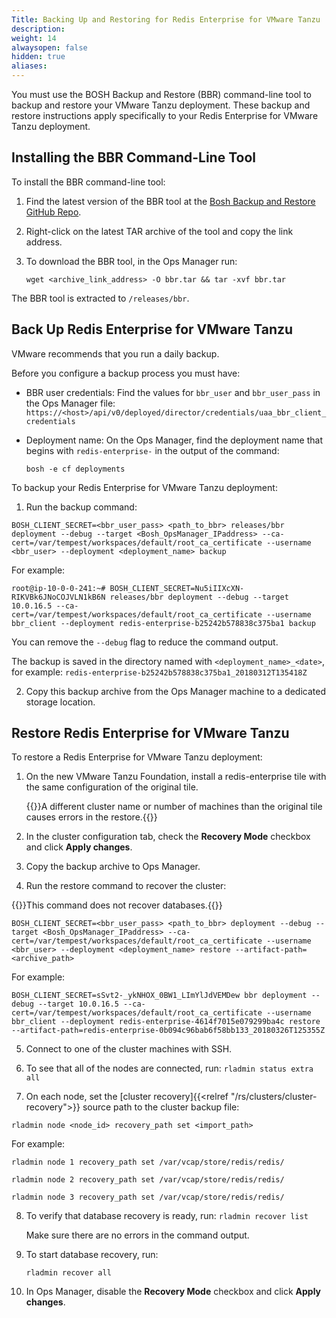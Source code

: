 ```yaml
---
Title: Backing Up and Restoring for Redis Enterprise for VMware Tanzu
description:
weight: 14
alwaysopen: false
hidden: true
aliases: 
---
```


You must use the BOSH Backup and Restore (BBR) command-line tool to backup and restore your VMware Tanzu deployment.
These backup and restore instructions apply specifically to your Redis Enterprise for VMware Tanzu deployment.

## Installing the BBR Command-Line Tool

To install the BBR command-line tool:

1. Find the latest version of the BBR tool at the [Bosh Backup and Restore GitHub Repo](https://github.com/cloudfoundry-incubator/bosh-backup-and-restore/releases).

2. Right-click on the latest TAR archive of the tool and copy the link address.
3. To download the BBR tool, in the Ops Manager run:

    ```
    wget <archive_link_address> -O bbr.tar && tar -xvf bbr.tar
    ```

The BBR tool is extracted to `/releases/bbr`.

## Back Up Redis Enterprise for VMware Tanzu

VMware recommends that you run a daily backup.

Before you configure a backup process you must have:

* BBR user credentials: Find the values for `bbr_user` and `bbr_user_pass` in the Ops Manager file: `https://<host>/api/v0/deployed/director/credentials/uaa_bbr_client_credentials`

* Deployment name: On the Ops Manager, find the deployment name that begins
  with `redis-enterprise-` in the output of the command:

  ```
  bosh -e cf deployments
  ```

To backup your Redis Enterprise for VMware Tanzu deployment:

1. Run the backup command:

  ```src
  BOSH_CLIENT_SECRET=<bbr_user_pass> <path_to_bbr> releases/bbr deployment --debug --target <Bosh_OpsManager_IPaddress> --ca-cert=/var/tempest/workspaces/default/root_ca_certificate --username <bbr_user> --deployment <deployment_name> backup
  ```

  For example:

  ```
  root@ip-10-0-0-241:~# BOSH_CLIENT_SECRET=Nu5iIIXcXN-RIKVBk6JNoCOJVLN1kB6N releases/bbr deployment --debug --target 10.0.16.5 --ca-cert=/var/tempest/workspaces/default/root_ca_certificate --username bbr_client --deployment redis-enterprise-b25242b578838c375ba1 backup
  ```

  You can remove the `--debug` flag to reduce the command output.

  The backup is saved in the directory named with `<deployment_name>_<date>`, for example: `redis-enterprise-b25242b578838c375ba1_20180312T135418Z`

2. Copy this backup archive from the Ops Manager machine to a dedicated storage location.

## Restore Redis Enterprise for VMware Tanzu

To restore a Redis Enterprise for VMware Tanzu deployment:

1. On the new VMware Tanzu Foundation, install a redis-enterprise tile with the same configuration of the original tile.

    {{<note>}}A different cluster name or number of machines than the original tile causes errors in the restore.{{</note>}}

2. In the cluster configuration tab, check the **Recovery Mode** checkbox and click **Apply changes**.

3. Copy the backup archive to Ops Manager.

4. Run the restore command to recover the cluster:

  {{<note>}}This command does not recover databases.{{</note>}}

  ```src
  BOSH_CLIENT_SECRET=<bbr_user_pass> <path_to_bbr> deployment --debug --target <Bosh_OpsManager_IPaddress> --ca-cert=/var/tempest/workspaces/default/root_ca_certificate --username <bbr_user> --deployment <deployment_name> restore --artifact-path=<archive_path>
  ```

  For example:

  ```
  BOSH_CLIENT_SECRET=sSvt2-_ykNHOX_0BW1_LImYlJdVEMDew bbr deployment --debug --target 10.0.16.5 --ca-cert=/var/tempest/workspaces/default/root_ca_certificate --username bbr_client --deployment redis-enterprise-4614f7015e079299ba4c restore --artifact-path=redis-enterprise-0b094c96bab6f58bb133_20180326T125355Z
  ```

5. Connect to one of the cluster machines with SSH.

6. To see that all of the nodes are connected, run: `rladmin status extra all`

7. On each node, set the [cluster recovery]{{<relref "/rs/clusters/cluster-recovery">}}
   source path to the cluster backup file:

  ```
  rladmin node <node_id> recovery_path set <import_path>
  ```

  For example:

  ```
  rladmin node 1 recovery_path set /var/vcap/store/redis/redis/
  ```

  ```
  rladmin node 2 recovery_path set /var/vcap/store/redis/redis/
  ```

  ```
  rladmin node 3 recovery_path set /var/vcap/store/redis/redis/
  ```

8. To verify that database recovery is ready, run: `rladmin recover list`
    
    Make sure there are no errors in the command output.

9. To start database recovery, run:

    ```
    rladmin recover all
    ```

10. In Ops Manager, disable the **Recovery Mode** checkbox and click **Apply changes**.